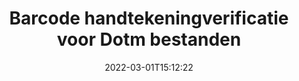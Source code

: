 ---
############################# Static ############################
layout: "auto-gen-signature"
date: 2022-03-01T15:12:22
draft: false
operation: Verify
signaturetype: Barcode
fileformat: Dotm
productName: .NET
lang: nl
productCode: net
otherformats: pdf doc docx docm dot dotm dotx odt ott rtf xls xlsx xlsm xlsb csv ods ots xltx xltm ppt pptx pps ppsx odp otp potx potm pptm ppsm png jpg bmp gif tiff svg webp wmf
breadcrumb: Put Barcode signature on Dotm for C#

############################# Head ############################
head_title: "Verificatie van Barcode handtekeningen voor Dotm bestanden via C#"
head_description: "Gebruik slechts een paar regels .NET-code om Dotm-documenten en hun Barcode-handtekeningen te verifiëren."

############################# Header ############################
title: "Barcode handtekeningverificatie voor Dotm bestanden"
description: "API voor .NET biedt de mogelijkheid om Barcode handtekeningen te verifiëren bij Dotm documenten. Verificatie van elektronische handtekeningen in uw Dotm documenten kan snel en gemakkelijk worden uitgevoerd."
bg_image: "https://cms.admin.containerize.com/templates/aspose/App_Themes/V3/images/bg/header1.png"
bg_overlay: false
button:
    enable: true

############################# SubMenu ############################
submenu:
    enable: true

    left:
        img_alt: "GroupDocs.Signature for .NET"
        image: "https://cms.admin.containerize.com/templates/groupdocs/images/product-logos/90x90-noborder/groupdocs-signature-net.png"
        product: "GroupDocs.Signature"
        platform: ".NET"



############################# About ############################
about:
    enable: true
    title: "Ontdek nieuwe GroupDocs.Signature for .NET API-functies"
    content: |
        [GroupDocs.Signature for .NET](https://products.groupdocs.com/signature/net/) API biedt een breed scala aan manieren om tal van documentformaten te verwerken met behulp van elektronische handtekeningen. Vele soorten digitale handtekeningen zoals teksten, afbeeldingen, digitale certificaten, barcodes, QR-codes, stempels of metadata worden ondersteund. Klanten kunnen digitale handtekeningen toevoegen, verwijderen, bewerken, valideren of zoeken in PDF's, MS Word-documenten, MS Excel-werkmappen, MS PowerPoint-presentaties, Adobe Photoshop-bestanden en verschillende afbeeldingsformaten. Verbazingwekkend aantal extra functies en instellingen zijn beschikbaar.
    

############################# Steps ############################
steps:
    enable: true
    title_left: "Hoe u Barcode handtekeningen valideert in uw Dotm document"
    content_left: |
        [GroupDocs.Signature for .NET](https://products.groupdocs.com/signature/net/) bevat handige functies zoals verificatie van Barcode handtekeningen die bij Dotm documenten zijn geplaatst. Gebruik deze mogelijkheid zonder extra code te implementeren.
        
        * Ten eerste, instantiëren Signature-klasse die als een constructorparameterpad biedt naar een document dat moet worden geverifieerd.
        * Maak vervolgens een nieuw VerifyOptions-object en stel alle vereiste eigenschappen in.
        * Roep ten slotte de object Verify-methode van Signature aan die de instantie van VerifyOptions doorgeeft.
        * Verwerk vervolgens de verificatieresultaten.

    title_right: "systeem vereisten"
    content_right: |
        GroupDocs.Signature for .NET worden ondersteund op alle belangrijke platforms en besturingssystemen. Voordat u de onderstaande code uitvoert, moet u ervoor zorgen dat de volgende vereisten op uw systeem zijn geïnstalleerd.

        * Besturingssystemen: Microsoft Windows, Linux, MacOS
        * Ontwikkelomgevingen: Microsoft Visual Studio, Xamarin, MonoDevelop
        * Frameworks: .NET Framework, .NET Standard, .NET Core, Mono
        * Download de nieuwste versie van GroupDocs.Signature for .NET van [Nuget](https://www.nuget.org/packages/groupdocs.signature)
         
    code: |
        ```csharp    
        
        // Set up input Dotm file
        string filePath = "input.dotm";

        // Instantiate Signature for input file
        using (var signature = new GroupDocs.Signature.Signature(filePath))
        {
                //Provide verification options
                BarcodeVerifyOptions options = new BarcodeVerifyOptions()
                {
                    // process only specified page
                    PageNumber = 3,
                    AllPages = false,
                    // set up text match type
                    MatchType = TextMatchType.Contains,
                    // specify text pattern to search
                    Text = "Special signature",
                };

                // Verify document signatures
                VerificationResult result = signature.Verify(options);

                //process result
                if (result.IsValid)
                {
                    //..
                }
        }

        ```

############################# Demos ############################
demos:
    enable: true
    title: "Ondertekenen met Barcode handtekeningen Live demo"
    content: |
       Voeg nu verschillende elektronische handtekeningen toe aan het Dotm-bestand door naar de website [GroupDocs.Signature App](https://products.groupdocs.app/signature/family) te gaan.          

############################# More Formats ############################
more_formats:
    enable: true
    title: "Verifieer andere Barcode handtekeningen met C#"
    content: |
        "Verificatie van elektronische handtekeningen in verschillende documenten. Controleer de kwaliteit van handtekeningen in de populaire bestandsindelingen, zoals hieronder wordt onthuld."
    format: 
       
       
back_to_top:
    enable: true
---